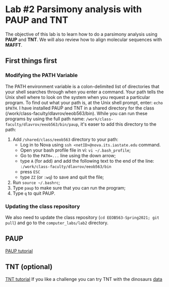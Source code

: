 # Lab #2 Parsimony analysis with PAUP and TNT

The objective of this lab is to learn how to do a parsimony analysis using **PAUP** and **TNT**.
We will also review how to align molecular sequences with **MAFFT**.

## First things first

### Modifying the PATH Variable
The PATH environment variable is a colon-delimited list of directories
that your shell searches through when you enter a command. Your path
tells the Unix shell where to look on the system when you request a
particular program. To find out what your path is, at the Unix shell
prompt, enter: `echo $PATH`. I have installed PAUP and TNT in a shared
directory for the class (/work/class-faculty/dlavrov/eeob563/bin). 
While you can run these programs by using the full path name: `/work/class-faculty/dlavrov/eeob563/bin/paup`, it's easer to add this directory to the path:

1. Add `/shared/class/eeob563` directory to your path:
	* Log in to Nova using `ssh <netID>@nova.its.iastate.edu` command.  
	* Open your bash profile file in vi: `vi ~/.bash_profile`;
	* Go to the `PATH=...` line using the down arrow;  
	* type `A` (for add) and add the following text to the end of the line: `:/work/class-faculty/dlavrov/eeob563/bin`
	* press `ESC`
	* type `ZZ` (or `:wq`) to save and quit the file;
2. Run `source ~/.bashrc`; <!-- can use `exec bash` instead -->
3. Type `paup` to make sure that you can run the program;
4. Type `q` to quit PAUP.

### Updating the class repository

We also need to update the class repository (`cd EEOB563-Spring2021; git pull`) and go to the `computer_labs/lab2` directory.

## PAUP

[PAUP tutorial](./PAUP.md)

## TNT (optional)

[TNT tutorial](./TNT.md) If you like a challenge you can try TNT with the dinosaurs [data](dino.txt)
